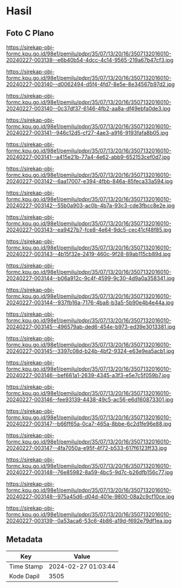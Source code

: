 # Hasil

## Foto C Plano

https://sirekap-obj-formc.kpu.go.id/98e1/pemilu/pdpr/35/07/13/20/16/3507132016010-20240227-003138--e6b40b54-4dcc-4c14-9565-219a67b47cf3.jpg

https://sirekap-obj-formc.kpu.go.id/98e1/pemilu/pdpr/35/07/13/20/16/3507132016010-20240227-003140--d0062494-d5f4-4fd7-8e5e-8e34567b97d2.jpg

https://sirekap-obj-formc.kpu.go.id/98e1/pemilu/pdpr/35/07/13/20/16/3507132016010-20240227-003140--0c37df37-6146-4fb2-aa8a-df49ebfa0de3.jpg

https://sirekap-obj-formc.kpu.go.id/98e1/pemilu/pdpr/35/07/13/20/16/3507132016010-20240227-003141--946c12d5-cf27-4ae3-a916-9193fafa8b05.jpg

https://sirekap-obj-formc.kpu.go.id/98e1/pemilu/pdpr/35/07/13/20/16/3507132016010-20240227-003141--a415e21b-77a4-4e62-abb9-652153cef0d7.jpg

https://sirekap-obj-formc.kpu.go.id/98e1/pemilu/pdpr/35/07/13/20/16/3507132016010-20240227-003142--6aa17007-e394-4fbb-846a-85feca33a594.jpg

https://sirekap-obj-formc.kpu.go.id/98e1/pemilu/pdpr/35/07/13/20/16/3507132016010-20240227-003142--55b0a903-ac0b-4b7a-93c3-cde3fbcc8e2e.jpg

https://sirekap-obj-formc.kpu.go.id/98e1/pemilu/pdpr/35/07/13/20/16/3507132016010-20240227-003143--ea9427b7-fce8-4e64-9dc5-cec41cf48f85.jpg

https://sirekap-obj-formc.kpu.go.id/98e1/pemilu/pdpr/35/07/13/20/16/3507132016010-20240227-003143--4b15f32e-2419-460c-9f28-89ab115cb89d.jpg

https://sirekap-obj-formc.kpu.go.id/98e1/pemilu/pdpr/35/07/13/20/16/3507132016010-20240227-003144--b06a912c-9c4f-4599-9c30-4d9a0a358341.jpg

https://sirekap-obj-formc.kpu.go.id/98e1/pemilu/pdpr/35/07/13/20/16/3507132016010-20240227-003144--937fb16a-7176-4ba8-b3a5-5b90e4b4e44a.jpg

https://sirekap-obj-formc.kpu.go.id/98e1/pemilu/pdpr/35/07/13/20/16/3507132016010-20240227-003145--496579ab-ded6-454e-b973-ed39e3013381.jpg

https://sirekap-obj-formc.kpu.go.id/98e1/pemilu/pdpr/35/07/13/20/16/3507132016010-20240227-003145--3397c08d-b24b-4bf2-9324-e63e9ea5acb1.jpg

https://sirekap-obj-formc.kpu.go.id/98e1/pemilu/pdpr/35/07/13/20/16/3507132016010-20240227-003146--bef661a1-2639-4345-a3f3-e5e7c5f059b7.jpg

https://sirekap-obj-formc.kpu.go.id/98e1/pemilu/pdpr/35/07/13/20/16/3507132016010-20240227-003146--fee93139-4438-49c5-ac56-e6d160873301.jpg

https://sirekap-obj-formc.kpu.go.id/98e1/pemilu/pdpr/35/07/13/20/16/3507132016010-20240227-003147--b66ff65a-0ca7-465a-8bbe-6c2d1fe96e88.jpg

https://sirekap-obj-formc.kpu.go.id/98e1/pemilu/pdpr/35/07/13/20/16/3507132016010-20240227-003147--4fa7050a-e95f-4f72-b533-617f6123ff33.jpg

https://sirekap-obj-formc.kpu.go.id/98e1/pemilu/pdpr/35/07/13/20/16/3507132016010-20240227-003148--76e85982-8a59-4bc5-9d7c-b26dfb156c77.jpg

https://sirekap-obj-formc.kpu.go.id/98e1/pemilu/pdpr/35/07/13/20/16/3507132016010-20240227-003148--975a45d6-d04d-401e-9800-08a2c9cf10ce.jpg

https://sirekap-obj-formc.kpu.go.id/98e1/pemilu/pdpr/35/07/13/20/16/3507132016010-20240227-003139--0a53aca6-53c6-4b86-a19d-f692e79df1ea.jpg


## Metadata

| Key        | Value               |
| ---------- | ------------------- |
| Time Stamp | 2024-02-27 01:03:44 |
| Kode Dapil | 3505                |



